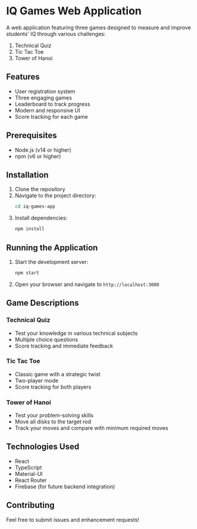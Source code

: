 # IQ Games Web Application

A web application featuring three games designed to measure and improve students' IQ through various challenges:
1. Technical Quiz
2. Tic Tac Toe
3. Tower of Hanoi

## Features

- User registration system
- Three engaging games
- Leaderboard to track progress
- Modern and responsive UI
- Score tracking for each game

## Prerequisites

- Node.js (v14 or higher)
- npm (v6 or higher)

## Installation

1. Clone the repository
2. Navigate to the project directory:
   ```bash
   cd iq-games-app
   ```
3. Install dependencies:
   ```bash
   npm install
   ```

## Running the Application

1. Start the development server:
   ```bash
   npm start
   ```
2. Open your browser and navigate to `http://localhost:3000`

## Game Descriptions

### Technical Quiz
- Test your knowledge in various technical subjects
- Multiple choice questions
- Score tracking and immediate feedback

### Tic Tac Toe
- Classic game with a strategic twist
- Two-player mode
- Score tracking for both players

### Tower of Hanoi
- Test your problem-solving skills
- Move all disks to the target rod
- Track your moves and compare with minimum required moves

## Technologies Used

- React
- TypeScript
- Material-UI
- React Router
- Firebase (for future backend integration)

## Contributing

Feel free to submit issues and enhancement requests!
